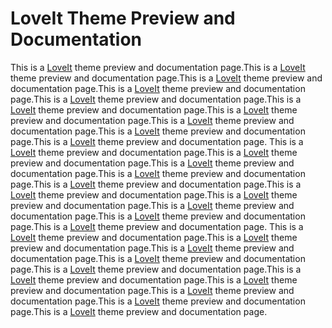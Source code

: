# LoveIt Theme Preview and Documentation


This is a [LoveIt](https://github.com/dillonzq/LoveIt) theme preview and documentation page.This is a [LoveIt](https://github.com/dillonzq/LoveIt) theme preview and documentation page.This is a [LoveIt](https://github.com/dillonzq/LoveIt) theme preview and documentation page.This is a [LoveIt](https://github.com/dillonzq/LoveIt) theme preview and documentation page.This is a [LoveIt](https://github.com/dillonzq/LoveIt) theme preview and documentation page.This is a [LoveIt](https://github.com/dillonzq/LoveIt) theme preview and documentation page.This is a [LoveIt](https://github.com/dillonzq/LoveIt) theme preview and documentation page.This is a [LoveIt](https://github.com/dillonzq/LoveIt) theme preview and documentation page.This is a [LoveIt](https://github.com/dillonzq/LoveIt) theme preview and documentation page.This is a [LoveIt](https://github.com/dillonzq/LoveIt) theme preview and documentation page.
This is a [LoveIt](https://github.com/dillonzq/LoveIt) theme preview and documentation page.This is a [LoveIt](https://github.com/dillonzq/LoveIt) theme preview and documentation page.This is a [LoveIt](https://github.com/dillonzq/LoveIt) theme preview and documentation page.This is a [LoveIt](https://github.com/dillonzq/LoveIt) theme preview and documentation page.This is a [LoveIt](https://github.com/dillonzq/LoveIt) theme preview and documentation page.This is a [LoveIt](https://github.com/dillonzq/LoveIt) theme preview and documentation page.This is a [LoveIt](https://github.com/dillonzq/LoveIt) theme preview and documentation page.This is a [LoveIt](https://github.com/dillonzq/LoveIt) theme preview and documentation page.This is a [LoveIt](https://github.com/dillonzq/LoveIt) theme preview and documentation page.This is a [LoveIt](https://github.com/dillonzq/LoveIt) theme preview and documentation page.
This is a [LoveIt](https://github.com/dillonzq/LoveIt) theme preview and documentation page.This is a [LoveIt](https://github.com/dillonzq/LoveIt) theme preview and documentation page.This is a [LoveIt](https://github.com/dillonzq/LoveIt) theme preview and documentation page.This is a [LoveIt](https://github.com/dillonzq/LoveIt) theme preview and documentation page.This is a [LoveIt](https://github.com/dillonzq/LoveIt) theme preview and documentation page.This is a [LoveIt](https://github.com/dillonzq/LoveIt) theme preview and documentation page.This is a [LoveIt](https://github.com/dillonzq/LoveIt) theme preview and documentation page.This is a [LoveIt](https://github.com/dillonzq/LoveIt) theme preview and documentation page.This is a [LoveIt](https://github.com/dillonzq/LoveIt) theme preview and documentation page.This is a [LoveIt](https://github.com/dillonzq/LoveIt) theme preview and documentation page.

<!--more-->